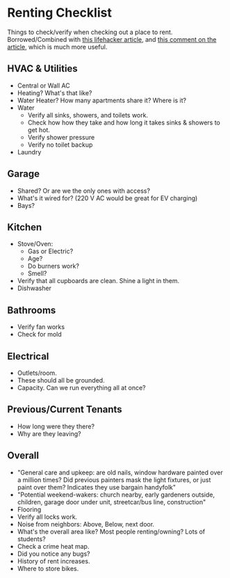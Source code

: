 # Renting Checklist

Things to check/verify when checking out a place to rent. Borrowed/Combined with [this lifehacker article](https://lifehacker.com/bring-this-checklist-with-you-next-time-youre-apartment-5877079), and [this comment on the article](https://lifehacker.com/466009828), which is much more useful.

## HVAC & Utilities

- Central or Wall AC
- Heating? What's that like?
- Water Heater? How many apartments share it? Where is it?
- Water
  - Verify all sinks, showers, and toilets work.
  - Check how how they take and how long it takes sinks & showers to get hot.
  - Verify shower pressure
  - Verify no toilet backup
- Laundry

## Garage

- Shared? Or are we the only ones with access?
- What's it wired for? (220 V AC would be great for EV charging)
- Bays?

## Kitchen

- Stove/Oven:
  - Gas or Electric?
  - Age?
  - Do burners work?
  - Smell?
- Verify that all cupboards are clean. Shine a light in them.
- Dishwasher

## Bathrooms

- Verify fan works
- Check for mold

## Electrical

- Outlets/room.
- These should all be grounded.
- Capacity. Can we run everything all at once?

## Previous/Current Tenants

- How long were they there?
- Why are they leaving?

## Overall

- "General care and upkeep: are old nails, window hardware painted over a million times? Did previous painters mask the light fixtures, or just paint over them? Indicates they use bargain handyfolk"
- "Potential weekend-wakers: church nearby, early gardeners outside, children, garage door under unit, streetcar/bus line, construction"
- Flooring
- Verify all locks work.
- Noise from neighbors: Above, Below, next door.
- What's the overall area like? Most people renting/owning? Lots of students?
- Check a crime heat map.
- Did you notice any bugs?
- History of rent increases.
- Where to store bikes.
